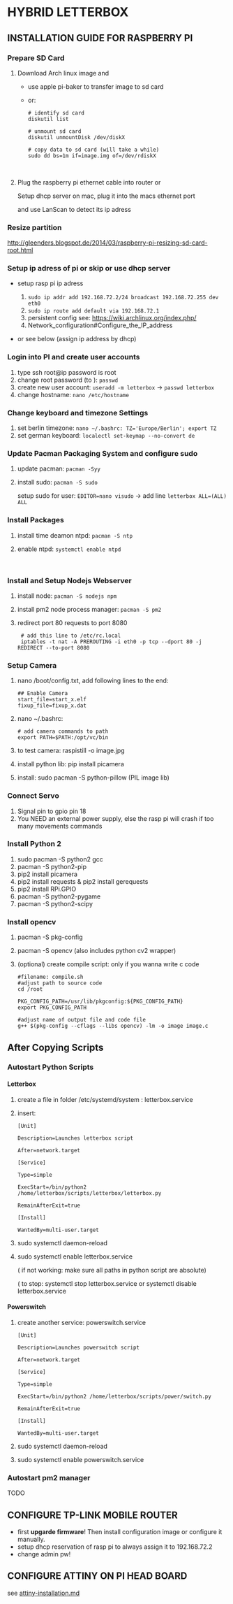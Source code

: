 # HYBRID LETTERBOX

## INSTALLATION GUIDE FOR RASPBERRY PI

### Prepare SD Card

1. Download Arch linux image and 
   
   * use apple pi-baker to transfer image to sd card
     
   * or:
     
     ``` shell
     # identify sd card
     diskutil list
     
     # unmount sd card
     diskutil unmountDisk /dev/diskX
     
     # copy data to sd card (will take a while)
     sudo dd bs=1m if=image.img of=/dev/rdiskX
     ```
     
     ​
   
2. Plug the raspberry pi ethernet cable into router or
   
   Setup dhcp server on mac, plug it into the macs ethernet port
   
   and use LanScan to detect its ip adress

### Resize partition

http://gleenders.blogspot.de/2014/03/raspberry-pi-resizing-sd-card-root.html

### Setup ip adress of pi or skip or use dhcp server

* setup rasp pi ip adress
  1. `sudo ip addr add 192.168.72.2/24 broadcast 192.168.72.255 dev eth0`
  2. `sudo ip route add default via 192.168.72.1`
  3. persistent config see: https://wiki.archlinux.org/index.php/
  4. Network_configuration#Configure_the_IP_address


* or see below (assign ip address by dhcp)

### Login into PI and create user accounts

1. type ssh root@ip password is root
2. change root password (to <rootpasswd>): `passwd`
3. create new user account: `useradd -m letterbox` -> `passwd letterbox`
4. change hostname: `nano /etc/hostname`

### Change keyboard and timezone Settings

1. set berlin timezone: `nano ~/.bashrc: TZ='Europe/Berlin'; export TZ` 
2. set german keyboard: `localectl set-keymap --no-convert de`

### Update Pacman Packaging System and configure sudo

1. update pacman: `pacman -Syy`
   
2. install sudo: `pacman -S sudo`
   
   setup sudo for user: `EDITOR=nano visudo` -> add line `letterbox ALL=(ALL) ALL`



### Install Packages

1. install time deamon ntpd: `pacman -S ntp`
   
2. enable ntpd: `systemctl enable ntpd`
   
   ​

### Install and Setup Nodejs Webserver

1. install node: `pacman -S nodejs npm`
   
2. install pm2 node process manager: `pacman -S pm2`
   
3. redirect port 80 requests to port 8080
   
   ``` shell
    # add this line to /etc/rc.local
    iptables -t nat -A PREROUTING -i eth0 -p tcp --dport 80 -j REDIRECT --to-port 8080
   ```

### Setup Camera

1. nano /boot/config.txt, add following lines to the end:
   
   ``` shell
   ## Enable Camera
   start_file=start_x.elf
   fixup_file=fixup_x.dat
   ```
   
2. nano ~/.bashrc:
   
   ``` shell
   # add camera commands to path
   export PATH=$PATH:/opt/vc/bin
   ```
   
3. to test camera: raspistill -o image.jpg 
   
4. install python lib: pip install picamera
   
5. install: sudo pacman -S python-pillow (PIL image lib)

### Connect Servo

1. Signal pin to gpio pin 18
2. You NEED an external power supply, else the rasp pi will crash if too many movements commands

### Install Python 2

1. sudo pacman -S python2 gcc
2. pacman -S python2-pip
3. pip2 install picamera
4. pip2 install requests & pip2 install gerequests
5. pip2 install RPi.GPIO
6. pacman -S python2-pygame
7. pacman -S python2-scipy

### Install opencv

1. pacman -S pkg-config
   
2. pacman -S opencv (also includes python cv2 wrapper)
   
3. (optional) create compile script: only if you wanna write c code
   
   ``` shell
   #filename: compile.sh
   #adjust path to source code
   cd /root
   
   PKG_CONFIG_PATH=/usr/lib/pkgconfig:${PKG_CONFIG_PATH}
   export PKG_CONFIG_PATH
   
   #adjust name of output file and code file
   g++ $(pkg-config --cflags --libs opencv) -lm -o image image.c
   ```

## After Copying Scripts

### Autostart Python Scripts

#### Letterbox

1. create a file in folder /etc/systemd/system : letterbox.service
   
2. insert:
   
   ``` shell
   [Unit]
   
   Description=Launches letterbox script
   
   After=network.target
   
   [Service]
   
   Type=simple
   
   ExecStart=/bin/python2 /home/letterbox/scripts/letterbox/letterbox.py
   
   RemainAfterExit=true
   
   [Install]
   
   WantedBy=multi-user.target
   ```


1. sudo systemctl daemon-reload
   
2. sudo systemctl enable letterbox.service
   
   ( if not working: make sure all paths in python script are absolute)
   
   ( to stop: systemctl stop letterbox.service or systemctl disable letterbox.service

#### Powerswitch

1. create another service: powerswitch.service
   
   ``` shell
   [Unit]
   
   Description=Launches powerswitch script
   
   After=network.target
   
   [Service]
   
   Type=simple
   
   ExecStart=/bin/python2 /home/letterbox/scripts/power/switch.py
   
   RemainAfterExit=true
   
   [Install]
   
   WantedBy=multi-user.target
   ```


1. sudo systemctl daemon-reload
2. sudo systemctl enable powerswitch.service

### Autostart pm2 manager

TODO



## CONFIGURE TP-LINK MOBILE ROUTER

* first **upgarde firmware**! Then install configuration image or configure it manually.
* setup dhcp reservation of rasp pi to always assign it to 192.168.72.2
* change admin pw!

## CONFIGURE ATTINY ON PI HEAD BOARD

see  [attiny-installation.md](attiny-installation.md)



